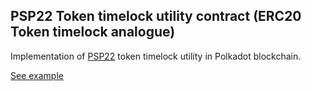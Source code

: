 ## PSP22 Token timelock utility contract (ERC20 Token timelock analogue)

Implementation of [PSP22](https://github.com/w3f/PSPs/blob/master/PSPs/psp-22.md) token timelock utility in Polkadot blockchain.

[See example](https://supercolony-net.github.io/openbrush-contracts/smart-contracts/psp22/utils/token_timelock)
